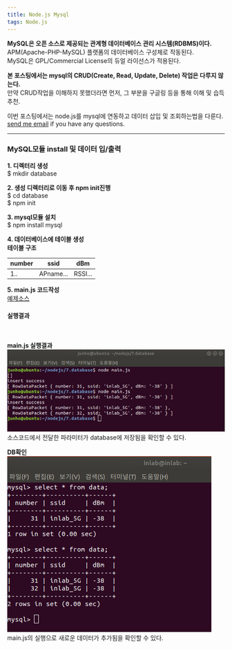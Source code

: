 ```yaml
---
title: Node.js Mysql
tags: Node.js
---
```


**MySQL은 오픈 소스로 제공되는 관계형 데이터베이스 관리 시스템(RDBMS)이다.**  
APM(Apache-PHP-MySQL) 플랫폼의 데이터베이스 구성체로 작동된다.  
MySQL은 GPL/Commercial License의 듀얼 라이선스가 적용된다.  

**본 포스팅에서는 mysql의 CRUD(Create, Read, Update, Delete) 작업은 다루지 않는다.**  
만약 CRUD작업을 이해하지 못했더라면 먼저, 그 부분을 구글링 등을 통해 이해 및 습득추천.  

이번 포스팅에서는 node.js를 mysql에 연동하고 데이터 삽입 및 조회하는법을 다룬다.  
 [send me email](mailto:jewel7492@gmail.com) if you have any questions.

<!--more-->

---

### MySQL모듈 install 및 데이터 입/출력  
**1. 디렉터리 생성**  
$ mkdir database 

**2. 생성 디렉터리로 이동 후 npm init진행**  
$ cd database  
$ npm init  

**3. mysql모듈 설치**  
$ npm install mysql  

**4. 데이터베이스에 테이블 생성**  
**테이블 구조**  

number|ssid|dBm|
---|---|---|
1..|APname...|RSSI...|  

**5. main.js 코드작성**  
[예제소스](https://github.com/limjunho/node.js/tree/master/Mysql)

#### 실행결과  
<br />

**main.js 실행결과**  
![그림1](/assets/Node.js/Mysql/1.png)  
소스코드에서 전달한 파라미터가 database에 저장됨을 확인할 수 있다.  

**DB확인**  
![그림2](/assets/Node.js/Mysql/2.png)  
main.js의 실행으로 새로운 데이터가 추가됨을 확인할 수 있다.  